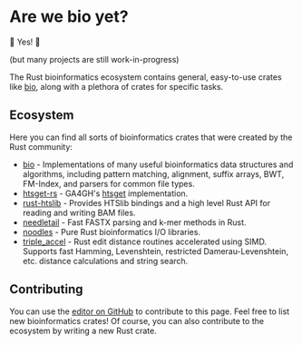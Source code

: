 # Are we bio yet?
🎉 Yes! 🎉

(but many projects are still work-in-progress)

The Rust bioinformatics ecosystem contains general, easy-to-use crates like [bio](https://crates.io/crates/bio), along with a plethora of crates for specific tasks.

## Ecosystem
Here you can find all sorts of bioinformatics crates that were created by the Rust community:

* [bio](https://crates.io/crates/bio) - Implementations of many useful bioinformatics data structures and algorithms, including pattern matching, alignment, suffix arrays, BWT, FM-Index, and parsers for common file types.
* [htsget-rs](https://github.com/umccr/htsget-rs) - GA4GH's [htsget](https://samtools.github.io/hts-specs/htsget.html) implementation.
* [rust-htslib](https://crates.io/crates/rust-htslib) - Provides HTSlib bindings and a high level Rust API for reading and writing BAM files.
* [needletail](https://crates.io/crates/needletail) - Fast FASTX parsing and k-mer methods in Rust.
* [noodles](https://github.com/zaeleus/noodles) - Pure Rust bioinformatics I/O libraries.
* [triple_accel](https://crates.io/crates/triple_accel) - Rust edit distance routines accelerated using SIMD. Supports fast Hamming, Levenshtein, restricted Damerau-Levenshtein, etc. distance calculations and string search.

## Contributing
You can use the [editor on GitHub](https://github.com/arewebioyet/arewebioyet.github.io/edit/main/README.md) to contribute to this page. Feel free to list new bioinformatics crates! Of course, you can also contribute to the ecosystem by writing a new Rust crate.
